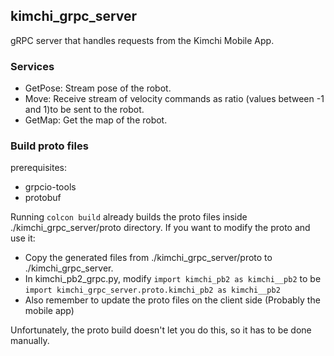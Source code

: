 ## kimchi_grpc_server

gRPC server that handles requests from the Kimchi Mobile App.

### Services

- GetPose: Stream pose of the robot.
- Move: Receive stream of velocity commands as ratio (values between -1 and 1)to be sent to the robot.
- GetMap: Get the map of the robot.

### Build proto files

prerequisites:
- grpcio-tools
- protobuf

Running `colcon build` already builds the proto files inside ./kimchi_grpc_server/proto directory. If you want to modify the proto and use it:
- Copy the generated files from ./kimchi_grpc_server/proto to ./kimchi_grpc_server.
- In kimchi_pb2_grpc.py, modify  `import kimchi_pb2 as kimchi__pb2` to be `import kimchi_grpc_server.proto.kimchi_pb2 as kimchi__pb2`
- Also remember to update the proto files on the client side (Probably the mobile app)

Unfortunately, the proto build doesn't let you do this, so it has to be done manually.
